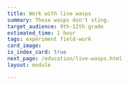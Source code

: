 ```yaml
---
title: Work with live wasps 
summary: These wasps don't sting. 
target_audience: 9th-12th grade
estimated_time: 1 hour
tags: experiment field-work
card_image: 
is_index_card: true
next_page: /education/live-wasps.html
layout: module

---
```


